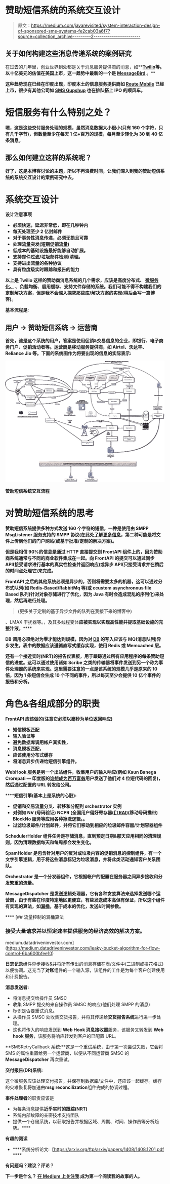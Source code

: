 # 赞助短信系统的系统交互设计

> 原文：<https://medium.com/javarevisited/system-interaction-design-of-sponsored-sms-systems-fe2cab03a6f7?source=collection_archive---------2----------------------->

## 关于如何构建这些消息传递系统的案例研究

在过去的几年里，创业世界到处都是关于消息服务提供商的消息，如[](https://venturebeat.com/2016/07/14/line-starts-trading-on-nyse-at-42-up-33-from-ipo-price/)**[**Twilio**](https://www.cnbc.com/2016/06/23/twilio-ipo.html)**等。以十亿美元的估值在美国上市，这一趋势中最新的一个是 [**MessageBird**](https://messagebird.com/en/) 。****

****这种趋势现在已经在印度出现，印度本土的信息服务提供商如 [**Route Mobile**](https://www.routemobile.com/) 已经上市，很少有其他公司如 [**SMS Gupshup**](http://www.gupshup.io) 也在排队搭上 IPO 的顺风车。****

# ****短信服务有什么特别之处？****

****嗯，这是这些交付服务处理的规模，虽然消息数据大小很小(只有 160 个字符，只有几千字节)，但数量至少在每天 1 亿+百万的规模，每月至少转化为 30 到 40 亿条消息。****

## ****那么如何建立这样的系统呢？****

****好了，这是本博客讨论的主题，所以不再浪费时间，让我们深入到我的赞助短信系统的系统交互设计的案例研究中去。****

# ****系统交互设计****

******设计注意事项******

*   ****必须快速，延迟非常低，即在几秒钟内****
*   ****每天处理至少 2 亿封邮件****
*   ****对于事务性消息传递，必须无损且可靠****
*   ****处理流量突发(短期促销流量)****
*   ****低成本的基础设施最好能够自动扩展。****
*   ****支持邮件过滤/垃圾邮件检测/清理。****
*   ****支持进出流量的各种协议****
*   ****具有粒度级实时跟踪和报告的能力****

****以上是 Twilio 这样的赞助商消息系统的几个需求，应该是**高度分布式、** [**微服务化、**](/javarevisited/5-best-courses-to-learn-spring-cloud-and-microservices-1ddea1af7012) **、负载均衡、启用缓存、支持文件存储的系统**。我们可能不得不构建我们的定制解决方案，但是我不会深入探究那些库/解决方案的实现(稍后会写一篇博客)。****

******基本流程是:******

## ******用户** → **赞助短信系统** → **运营商******

****首先，谁是这个系统的**用户**，答案是使用促销&交易信息的企业，即**银行、电子商务门户、促销活动者**等。**运营商**是移动服务提供商，如 **Airtel、沃达丰、Reliance Jio** 等。下面的系统图作为将要出现的信息的实际表示:****

****![](img/582518b6f5d3bd15924c07bc7027a22e.png)****

****赞助短信系统交互流程****

# ****对赞助短信系统的思考****

****赞助短信系统提供多种方式发送 160 个字符的短信，一种是使用由 **SMPP MsgListener 服务**支持的 **SMPP 协议**(在此处[了解更多信息](https://smpp.org/)，第二种可能是将文件上传到他们的**门户网站(或基于批准/定制的解决方案**)。****

****但是我相信 90%的信息是通过 HTTP 直接提交到 FrontAPI 组件上的，因为赞助商系统通常与不同的商业软件集成在一起。向 FrontAPI 的提交可以通过**同步** API(接受请求进行基本的真实性检查并返回响应)或**异步** API(只接受请求并在稍后的时间点处理它)来完成。****

****FrontAPI 之后的其他系统必须是**异步的**，否则将需要太多的机器，这可以通过**分布式队列(如** Redis-Based/RabbitMq 等)或 c**custom asynchronous file Based 队列**(针对对象存储进行了优化，因为 Java 有时会造成混乱的序列化)来处理，然后再进行处理。****

> ****(更多关于定制的**基于异步文件的队列**在我接下来的博客中)****

****[](https://www.java67.com/2015/12/producer-consumer-solution-using-blocking-queue-java.html)****、LMAX 干扰器等。，及其多线程变体**应被实现以实现高性能并提取基础设施的完整汁液。******

******DB 调用必须绝对为零**才能达到规模，因为对 [DB](/javarevisited/top-10-free-courses-to-learn-microsoft-sql-server-and-oracle-database-in-2020-6708afcf4ad7) 的写入应该与 MQ(消息队列)异步发生。表中的数据应该遵循直写式缓存实现，使用 **Redis** 或 **Memcached** 层。****

****还有一个**接近实时(NRT)的报告仪表板**，用于跟踪通过所有应用程序的每条赞助短信的进度。这可以通过使用诸如 **Scribe** 之类的传输器将事件发送到另一个称为**事件处理器**的系统来实现。这里需要注意的一点是**该系统的规模几乎是原来的 10 倍，因为 1 条短信会生成 10 个不同的事件，所以每天至少会提供 10 亿个事件的报告和分析。******

# ******角色&各组成部分的职责******

******FrontAPI** 应该做的(注意它必须以毫秒为单位返回响应)****

*   ****短信模板匹配****
*   ****输入验证等****
*   ****避免数据库调用帐户真实性，****
*   ****消息模板匹配，****
*   ****应该使用分布式缓存****
*   ****将消息异步传递给**短信引擎**组件。****

******WebHook 服务**是另一个出站组件，收集用户的输入响应(例如 **Kaun Banega Crorepati —** 印度版的[谁想成为百万富翁](https://www.youtube.com/channel/UCKSxNv7X_ewMbXgs134rCJA)用户发送了他们对 4 位短代码的回复)，然后通过配置的 URL 转发给公司。****

******短信引擎(**基本上是系统的心脏):****

*   ****促销和交易流量分叉、转移和分配到 **orchestrator** 实例****
*   ****对例如 **NV** (号码验证) **NCPR** (全国用户偏好寄存器([**【TRAI**](https://en.wikipedia.org/wiki/Telecom_Regulatory_Authority_of_India))**(移动号码携带) **BlockNo 服务**等应用各种擦洗逻辑。。******
*   ****过滤垃圾邮件/计划邮件，并将它们移动到相应的**垃圾邮件容器/计划容器**组件****

******SchedulerHolder** 组件任务是存储消息，直到预定日期&那天应用相同的清理规则，因为清理数据每天和每周都会发生变化。****

******SpamHolder** 是包含针对用户的反对或垃圾内容的促销消息的控制组件，有一个文字引擎逻辑，用于将这些消息标记为垃圾消息，并将此类活动通知客户关系团队。****

******Orchestrator** 是一个分发器组件，它根据帐户的配置在服务器之间异步接收和分发繁重的流量。****

******MessageDispatcher** 是发送逻辑处理器，它有各种贪婪算法来选择发送哪个运营商，由于有些在印度特定地区更便宜，有些发送成本高但有保证，所以这个组件有实现的算法，如[漏桶](https://medium.datadriveninvestor.com/leaky-bucket-algorithm-for-flow-control-6ba600bfee10)，基于成本的优化，发送&时间参数。****

****[](https://medium.datadriveninvestor.com/leaky-bucket-algorithm-for-flow-control-6ba600bfee10) [## 流量控制的漏桶算法

### 接受大量请求并以恒定速率提供服务的经济高效的解决方案。

medium.datadriveninvestor.com](https://medium.datadriveninvestor.com/leaky-bucket-algorithm-for-flow-control-6ba600bfee10) 

**日志记录**组件异步接收&并将所有传出的消息存储在表/文件中(二进制或拼花格式)以便协调。这充当了**对账**组件的一个输入源，该组件的工作是为每个客户创建使用和计费报告。

**消息发送者:**

*   将消息提交给操作员 SMSC
*   收集 SMPP 提交的来自操作员 SMSC 的响应(他们处理 SMPP 的消息)
*   标识是否要重试消息。
*   从操作员 SMSC 处收集交货报告，并将其传递给**交货报告系统**进行进一步处理。
*   这也将传入的响应发送到 **Web Hook 消息接收器**服务，该服务又转发到 **Web hook 服务**，该服务将响应转发到客户的已配置 URL。

**SMSRetryCallback 系统:**这是一个重试系统，由于第一次尝试失败，它会将 SMS 的属性重置给另一个运营商，以便从不同运营商 SMSC 的 **MessageDispatcher** 再次重试。

**交付报告(DR)系统:**

这个微服务应该处理交付报告，并保存到数据库/文件中，还应该一起缓存。缓存的灾难恢复将加速由**msg reconcilization**组件完成的协调过程。

**事件处理者**的职责应该是

*   为每条消息提供**近乎实时的跟踪(NRT)**
*   系统内部故障的亲密技术支持团队
*   提供一个仓储系统，以获取报告并根据区域、周期、时间、操作员等分析趋势。**** 

******有趣的阅读******

*   ****系统分析论文:【https://arxiv.org/ftp/arxiv/papers/1408/1408.1201.pdf ****

****有问题吗？建议？评论？****

****下一步是什么？ [**在 Medium 上关注我**](/@vaibhav0109) 成为第一个阅读我的故事的人。****